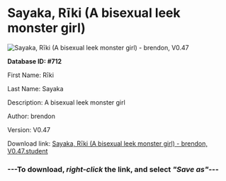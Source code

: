 # Sayaka, Rīki (A bisexual leek monster girl)

<img src="https://raw.githubusercontent.com/Arbiter1223/Daigaku-Gurashi-Custom-Students/master/Students/Files/Sayaka%2C%20Rīki%20(A%20bisexual%20leek%20monster%20girl).png" title="Sayaka, Rīki (A bisexual leek monster girl) - brendon, V0.47">

**Database ID: #712**

First Name: Rīki

Last Name: Sayaka

Description: A bisexual leek monster girl

Author: brendon

Version: V0.47

Download link: <a href="https://raw.githubusercontent.com/Arbiter1223/Daigaku-Gurashi-Custom-Students/master/Students/Files/Sayaka%2C%20Rīki%20(A%20bisexual%20leek%20monster%20girl)%20-%20brendon%2C%20V0.47.student">Sayaka, Rīki (A bisexual leek monster girl) - brendon, V0.47.student</a>

### ---**To download, _right-click_ the link, and select _"Save as"_**---
